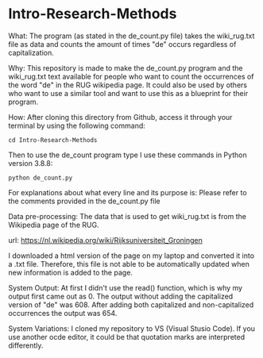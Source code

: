 # Intro-Research-Methods

What:
The program (as stated in the de_count.py file) takes the wiki_rug.txt file as data and
counts the amount of times "de" occurs regardless of capitalization.

Why:
This repository is made to make the de_count.py program and the wiki_rug.txt text available
for people who want to count the occurrences of the word "de" in the RUG wikipedia page.
It could also be used by others who want to use a similar tool 
and want to use this as a blueprint for their program.

How:
After cloning this directory from Github, access it through your terminal
by using the following command:
```
cd Intro-Research-Methods

```

Then to use the de_count program type I use these commands in Python version 3.8.8:
```
python de_count.py

```

For explanations about what every line and its purpose is:
Please refer to the comments provided in the de_count.py file

Data pre-processing:
The data that is used to get wiki_rug.txt is from the Wikipedia page
of the RUG. 

url: https://nl.wikipedia.org/wiki/Rijksuniversiteit_Groningen

I downloaded a html version of the page on my laptop and converted it into a .txt file.
Therefore, this file is not able to be automatically updated 
when new information is added to the page.

System Output:
At first I didn't use the read() function, which is why my output first came out as 0.
The output without adding the capitalized version of "de" was 608.
After adding both capitalized and non-capitalized occurrences the output was 654.

System Variations:
I cloned my repository to VS (Visual Stusio Code). 
If you use another ocde editor, it could be that quotation marks are interpreted differently.